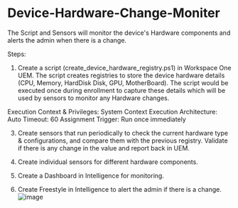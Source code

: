 # Device-Hardware-Change-Moniter
The Script and Sensors will monitor the device's Hardware components and alerts the admin when there is a change.

Steps:

1. Create a script (create_device_hardware_registry.ps1) in Workspace One UEM.
The script creates registries to store the device hardware details (CPU, Memory, HardDisk Disk, GPU, MotherBoard). The script would be executed once during enrollment to capture these details which will be used by sensors to monitor any Hardware changes.

Execution Context & Privileges: System Context
Execution Architecture: Auto
Timeout: 60
Assignment Trigger: Run once immediately

3. Create sensors that run periodically to check the current hardware type & configurations, and compare them with the previous registry. Validate if there is any change in the value and report back in UEM.

4. Create individual sensors for different hardware components.

5. Create a Dashboard in Intelligence for monitoring.

6. Create Freestyle in Intelligence to alert the admin if there is a change.
![image](https://github.com/gvinodh1/Device-Hardware-Change-Moniter/assets/33771537/dcb4a6b1-3814-4ee6-8c60-c66bb7eb8bfc)

